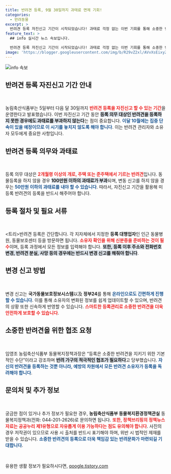 ```yaml
---
title: 반려견 등록, 9월 30일까지 과태료 면제 기회!
categories:
  - 반려동물
excerpt: >
  반려견 등록 자진신고 기간이 시작되었습니다! 과태료 걱정 없는 이번 기회를 통해 소중한 반려견을 안전하게 등록하세요. 10월 집중 단속 전, 서두르세요!
feature_text: >
  ## info 실시간 뉴스 속보입니다.

  반려견 등록 자진신고 기간이 시작되었습니다! 과태료 걱정 없는 이번 기회를 통해 소중한 반려견을 안전하게 등록하세요. 10월 집중 단속 전, 서두르세요!
image: 'https://blogger.googleusercontent.com/img/b/R29vZ2xl/AVvXsEixyZcFfHzMRdzZMjFBmAUKJYCLCGyLL1o632UiGVXcaFdKo_bkvkuCioo0uUKlGfBVcT3P84aROyZIXSBEx3Aw5nCQ3pTgDom1WDC4m8eifvWiAmWEEVb4x6G_l8C0QH225ldMjyaFvpxGEBGNO37VmDTDMHGhJPq73UglMfDca1-0aw/s1600/blogspot.png'
---
```


<p><img src="https://blogger.googleusercontent.com/img/b/R29vZ2xl/AVvXsEixyZcFfHzMRdzZMjFBmAUKJYCLCGyLL1o632UiGVXcaFdKo_bkvkuCioo0uUKlGfBVcT3P84aROyZIXSBEx3Aw5nCQ3pTgDom1WDC4m8eifvWiAmWEEVb4x6G_l8C0QH225ldMjyaFvpxGEBGNO37VmDTDMHGhJPq73UglMfDca1-0aw/s1600/blogspot.png" alt="info 속보" /></p>

<h2 data-ke-size="size26">반려견 등록 자진신고 기간 안내</h2>  

<p data-ke-size="size16">&nbsp;</p>  

<p>농림축산식품부는 5일부터 다음 달 30일까지 <b><span style="color: #ee2323;">반려견 등록을 자진신고 할 수 있는 기간</span></b>을 운영한다고 발표했습니다. 이번 자진신고 기간 동안 <b><span style="background-color: #21538527;">등록 의무 대상인 반려견을 등록하지 못한 경우에도 과태료를 부과하지 않는다</span></b>는 점이 중요합니다. <b><span style="color: #1a5490;">이달 10월에는 집중 단속이 있을 예정이므로 이 시기를 놓치지 않도록 해야 합니다</span></b>. 이는 반려견 관리자와 소유자 모두에게 중요한 사항입니다.</p>

<h2 data-ke-size="size26">반려견 등록 의무와 과태료</h2>  

<p data-ke-size="size16">&nbsp;</p>  

<p>등록 의무 대상은 <b><span style="color: #ee2323;">2개월령 이상의 개로, 주택 또는 준주택에서 기르는 반려견</span></b>입니다. 동물등록을 하지 않을 경우 <b><span style="background-color: #21538527;">100만원 이하의 과태료가 부과</span></b>되며, 변동 신고를 하지 않을 경우는 <b><span style="color: #1a5490;">50만원 이하의 과태료를 내야 할 수 있습니다</span></b>. 따라서, 자진신고 기간을 활용해 미등록 반려견의 등록을 반드시 해주어야 합니다.</p>

<h2 data-ke-size="size26">등록 절차 및 필요 서류</h2>  

<p data-ke-size="size16">&nbsp;</p>  

<p>&lt;트리&gt;반려견 등록은 간단합니다. 각 지자체에서 지정한 <b>등록 대행업자</b>인 인근 동물병원, 동물보호센터 등을 방문하면 됩니다. <b><span style="color: #ee2323;">소유자 확인을 위해 신분증을 준비하는 것이 필수</span></b>이며, 등록 과정에서 모든 정보를 입력해야 합니다. <b><span style="background-color: #21538527;">또한, 등록 이후 주소와 전화번호 변경, 반려견 분실, 사망 등의 경우에는 반드시 변경 신고를 해줘야 합니다</span></b>.</트리&gt;</p>

<h2 data-ke-size="size26">변경 신고 방법</h2>  

<p data-ke-size="size16">&nbsp;</p>  

<p>변경 신고는 <b>국가동물보호정보시스템</b>以及<b> 정부24</b>를 통해 <b><span style="color: #1a5490;">온라인으로도 간편하게 진행할 수 있습니다</span></b>. 이를 통해 소유자의 변화된 정보를 쉽게 업데이트할 수 있으며, 반려견의 상황 또한 신속하게 반영할 수 있습니다. <b><span style="color: #ee2323;">스마트한 등록관리로 소중한 반려견을 더욱 안전하게 보호할 수 있습니다</span></b>.</p>

<h2 data-ke-size="size26">소중한 반려견을 위한 협조 요청</h2>  

<p data-ke-size="size16">&nbsp;</p>  

<p>임영조 농림축산식품부 동물복지정책과장은 “등록은 소중한 반려견을 지키기 위한 기본적인 수단”이라고 강조하며 <b><span style="background-color: #21538527;">반려 가구의 적극적인 협조가 필요하다</span></b>고 당부했습니다. <b><span style="color: #1a5490;">자신의 반려견을 등록하는 것뿐 아니라, 예방의 차원에서 모든 반려견 소유자가 등록을 독려해야 합니다</span></b>.</p>

<h2 data-ke-size="size26">문의처 및 추가 정보</h2>  

<p data-ke-size="size16">&nbsp;</p>  

<p>궁금한 점이 있거나 추가 정보가 필요한 경우, <b>농림축산식품부 동물복지환경정책관실</b> 동물복지정책과(전화: 044-201-2626)로 문의하면 됩니다. <b><span style="color: #ee2323;">또한, 정책브리핑의 정책뉴스자료는 공공누리 제1유형으로 자유롭게 이용 가능하다는 점도 유의해야 합니다</span></b>. 사진의 경우 저작권이 있으므로 사용 시 출처를 반드시 표기해야 하며, 위반 시 법적인 제재를 받을 수 있습니다. <b><span style="color: #1a5490;">소중한 반려견의 등록으로 더욱 책임감 있는 반려문화가 마련되길 기대합니다</span></b>.</p>

<p data-ke-size="size16">&nbsp;</p>
유용한 생활 정보가 필요하시다면, <a href="https://qoogle.tistory.com" rel="dofollow">qoogle.tistory.com</a>


